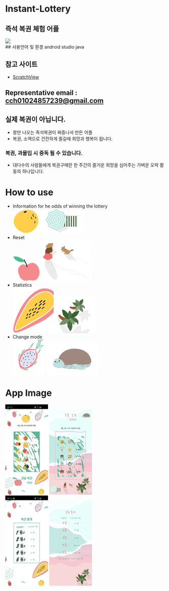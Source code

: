 # Instant-Lottery
## 즉석 복권 체험 어플
<img src="https://hits.seeyoufarm.com/api/count/incr/badge.svg?url=https://github.com/cch230/Instant-Lottery" style="display: block; object-fit: cover; border-radius: 1px; width: 100px; pointer-events: auto;">
## 사용언어 및 환경
android studio  
java

## 참고 사이트
* [ScratchView](https://github.com/D-clock/ScratchView)

Representative email : cch01024857239@gmail.com
---

## 실제 복권이 아닙니다.
* 꽝만 나오는 즉석복권이 짜증나서 만든 어플
* 복권, 소액으로 건전하게 즐길때 희망과 행복이 됩니다. 

### 복권, 과몰입 시 중독 될 수 있습니다.
* 대다수의 사람들에게 복권구매란 한 주간의 즐거운 희망을 심어주는 가벼운 오락 활동의 하나입니다.

# How to use

* Information for he odds of winning the lottery    
![UI](https://github.com/cch230/Instant-Lottery/blob/main/app_image/info.png) ![UI](https://github.com/cch230/Instant-Lottery/blob/main/app_image/info2.png)  
* Reset  
![UI](https://github.com/cch230/Instant-Lottery/blob/main/app_image/reset.png) ![UI](https://github.com/cch230/Instant-Lottery/blob/main/app_image/reset2.png)  
* Statistics  
![UI](https://github.com/cch230/Instant-Lottery/blob/main/app_image/rank.png) ![UI](https://github.com/cch230/Instant-Lottery/blob/main/app_image/rank2.png)  
* Change mode  
![UI](https://github.com/cch230/Instant-Lottery/blob/main/app_image/mode.png) ![UI](https://github.com/cch230/Instant-Lottery/blob/main/app_image/mode3.png)  
  
# App Image
![UI](https://github.com/cch230/Instant-Lottery/blob/main/app_image/KakaoTalk_20210301_183530926.jpg) ![UI](https://github.com/cch230/Instant-Lottery/blob/main/app_image/KakaoTalk_20220113_164416969_02.jpg)  
![UI](https://github.com/cch230/Instant-Lottery/blob/main/app_image/KakaoTalk_20210301_183530926_01.jpg) ![UI](https://github.com/cch230/Instant-Lottery/blob/main/app_image/KakaoTalk_20220113_164416969_01.jpg)  

 
